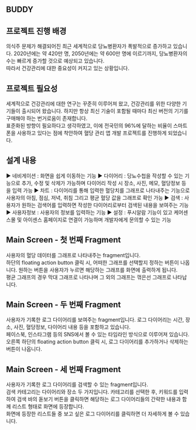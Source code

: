 BUDDY
-----

## 프로젝트 진행 배경
의식주 문제가 해결되어진 최근 세계적으로 당뇨병환자가 폭발적으로 증가하고 있습니다.
2020년에는 약 420만 명, 2050년에는 약 600만 명에 이르기까지, 당뇨병환자의 수는 빠르게 증가할 것으로 예상되고 있습니다.   
따라서 건강관리에 대한 중요성이 커지고 있는 상황입니다.

## 프로젝트 필요성
세계적으로 건강관리에 대한 연구는 꾸준히 이루어져 왔고, 건강관리를 위한 다양한 기기들이 출시되어 왔습니다.
하지만 항상 최신 기술이 포함될 때마다 최신 버전의 기기를 구매해야 하는 번거로움이 존재합니다.   
표준화된 방향이 필요하다고 생각하였고,
이에 전국민의 96%에 달하는 비율이 스마트폰을 사용하고 있다는 점에 착안하여 혈당 관리 앱 개발 프로젝트를 진행하게 되었습니다.

## 설계 내용
▶ 네비게이션 : 화면을 쉽게 이동하는 기능
▶ 다이어리 : 당뇨수첩을 작성할 수 있는 기능으로 추가, 수정 및 삭제가 가능하며 다이어리 작성 시 장소, 사진, 메모, 혈당정보 등을 입력 가능
▶ 차트 : 다이어리를 통해 입력한 혈당치를 그래프로 나타내주는 기능으로 사용자의 아침, 점심, 저녁, 취침 그리고 평균 혈당 값을 그래프로 확인 가능 
▶ 검색 : 사용자가 원하는 검색어를 입력하면 작성한 다이어리로부터 검색된 내용을 보여주는 기능
▶ 사용자정보 : 사용자의 정보를 입력하는 기능
▶ 설정 : 푸시알람 기능이 있고 케어센스몰 및 아이센스 홈페이지로 연결이 가능하며 개발자에게 문의할 수 있는 기능 

## Main Screen - 첫 번째 Fragment
사용자의 혈당 데이터를 그래프로 나타내주는 fragment입니다.   
하단의 floating action button 클릭 시, 어떠한 그래프를 선택할지 정하는 버튼이 나옵니다.
원하는 버튼을 사용자가 누르면 해당하는 그래프를 화면에 출력하게 됩니다.    
평균 그래프의 경우 막대 그래프로 나타나며 그 외의 그래프는 꺾은선 그래프로 나타납니다.

## Main Screen - 두 번째 Fragment
사용자가 기록한 로그 다이어리를 보여주는 fragment입니다.
로그 다이어리는 시간, 장소, 사진, 혈당정보, 다이어리 내용 등을 포함하고 있습니다.     
페이스북, 인스타그램 등의 SNS에서 볼 수 있는 타임라인 방식으로 이루어져 있습니다.      
오른쪽 하단의 floating action button 클릭 시, 로그 다이어리를 추가하거나 삭제하는 버튼이 나옵니다.

## Main Screen - 세 번째 Fragment
사용자가 기록한 로그 다이어리를 검색할 수 있는 fragment입니다.   
검색 카테고리는 다이어리와 장소 두 가지입니다.
카테고리를 선택한 후, 키워드를 입력하여 검색 바의 돋보기 버튼을 클릭하면 해당하는 로그 다이어리들의 간략한 내용과 함께 리스트 형태로 화면에 등장합니다.   
화면에 등장한 리스트들 중 보고 싶은 로그 다이어리를 클릭하면 더 자세하게 볼 수 있습니다.
